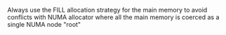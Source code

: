 Always use the FILL allocation strategy for the main memory to avoid conflicts with NUMA allocator where all the main memory is coerced as a single NUMA node "root"
